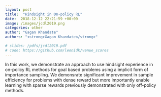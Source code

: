 ```yaml
---
layout: post
title:  "Hindsight in On-policy RL"
date:  2018-12-12 22:21:59 +00:00
image: /images/jcdl2019.png
categories: other
author: "Gagan Khandate"
authors: "<strong>Gagan Khandate</strong>"

# slides: /pdfs/jcdl2019.pdf
# code: https://github.com/leonidk/venue_scores
---
```

In this work, we demonstrate an approach to use hindsight experience in on-policy RL methods for goal based problems using a implicit form of importance sampling. We demonsrate significant improvement in sample efficiency for problems with dense reward but more importantly enable learning with sparse rewards previously demonstrated with only off-policy methods.

